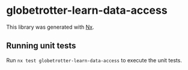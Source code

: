 # globetrotter-learn-data-access

This library was generated with [Nx](https://nx.dev).

## Running unit tests

Run `nx test globetrotter-learn-data-access` to execute the unit tests.
